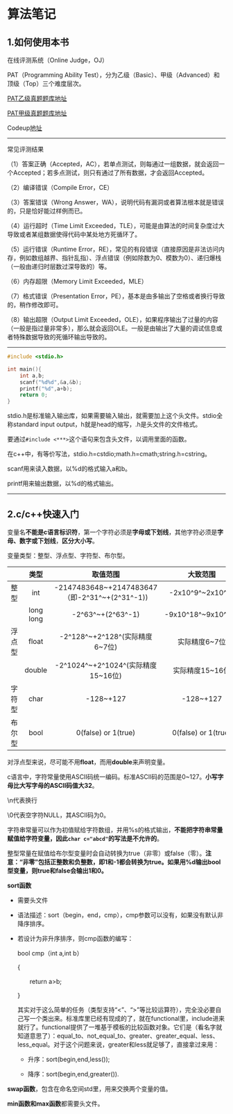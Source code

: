 # 算法笔记

## 1.如何使用本书

在线评测系统（Online Judge，OJ）

PAT（Programming Ability Test），分为乙级（Basic）、甲级（Advanced）和顶级（Top）三个难度层次。

[PAT乙级真题题库地址](https://pintia.cn/problem-sets/994805260223102976/problems/type/7)

[PAT甲级真题题库地址](https://pintia.cn/problem-sets/994805342720868352/problems/type/7)

Codeup[地址](http://codeup.cn/)

***

常见评测结果

（1）答案正确（Accepted，AC），若单点测试，则每通过一组数据，就会返回一个Accepted；若多点测试，则只有通过了所有数据，才会返回Accepted。

（2）编译错误（Compile Error，CE）

（3）答案错误（Wrong Answer，WA），说明代码有漏洞或者算法根本就是错误的，只是恰好能过样例而已。

（4）运行超时（Time Limit Exceeded，TLE），可能是由算法的时间复杂度过大导致或者某组数据使得代码中某处地方死循环了。

（5）运行错误（Runtime Error，RE），常见的有段错误（直接原因是非法访问内存，例如数组越界、指针乱指）、浮点错误（例如除数为0、模数为0）、递归爆栈（一般由递归时层数过深导致的）等。

（6）内存超限（Memory Limit Exceeded，MLE）

（7）格式错误（Presentation Error，PE），基本是由多输出了空格或者换行导致的，稍作修改即可。

（8）输出超限（Output Limit Exceeded，OLE），如果程序输出了过量的内容（一般是指过量非常多），那么就会返回OLE。一般是由输出了大量的调试信息或者特殊数据导致的死循环输出导致的。

***

```c++
#include <stdio.h>

int main(){
	int a,b;
	scanf("%d%d",&a,&b);
	printf("%d",a+b);
	return 0;
}
```

stdio.h是标准输入输出库，如果需要输入输出，就需要加上这个头文件。stdio全称standard input output，h就是head的缩写，.h是头文件的文件格式。

要通过`#include <***>`这个语句来包含头文件，以调用里面的函数。

在c++中，有等价写法，stdio.h=cstdio;math.h=cmath;string.h=cstring。

scanf用来读入数据，以%d的格式输入a和b。

printf用来输出数据，以%d的格式输出。

***

## 2.c/c++快速入门

变量名**不能是c语言标识符**，第一个字符必须是**字母或下划线**，其他字符必须是**字母、数字或下划线**，**区分大小写**。

变量类型：整型、浮点型、字符型、布尔型。

|        |   类型    |                    取值范围                    |      大致范围       |
| :----: | :-------: | :--------------------------------------------: | :-----------------: |
|  整型  |    int    | -2147483648\~+2147483647（即-2^31^~+(2^31^-1)) |  -2x10^9^~2x10^9^   |
|        | long long |               -2^63^~+(2^63^-1)                | -9x10^18^~9x10^18^  |
| 浮点型 |   float   |        -2^128^~+2^128^(实际精度6\~7位)         |    实际精度6~7位    |
|        |  double   |      -2^1024^~+2^1024^(实际精度15\~16位)       |   实际精度15~16位   |
| 字符型 |   char    |                   -128~+127                    |      -128~+127      |
| 布尔型 |   bool    |              0(false) or 1(true)               | 0(false) or 1(true) |

对浮点型来说，尽可能不用**float**，而用**double**来声明变量。

c语言中，字符常量使用ASCII码统一编码。标准ASCII码的范围是0~127。**小写字母比大写字母的ASCII码值大32**。

\n代表换行

\0代表空字符NULL，其ASCII码为0。

字符串常量可以作为初值赋给字符数组，并用%s的格式输出，**不能把字符串常量赋值给字符变量，因此`char c="abcd"`的写法是不允许的**。

整型常量在赋值给布尔型变量时会自动转换为true（非零）或false（零）。**注意：“非零”包括正整数和负整数，即1和-1都会转换为true。如果用%d输出bool型变量，则true和false会输出1和0。**

**sort函数**

- 需要头文件<algorithm>

- 语法描述：sort（begin，end，cmp），cmp参数可以没有，如果没有默认非降序排序。

- 若设计为非升序排序，则cmp函数的编写：

  bool cmp（int a,int b）

  {

  　　return a>b;

  }

  其实对于这么简单的任务（类型支持“<”、“>”等比较运算符），完全没必要自己写一个类出来。标准库里已经有现成的了，就在functional里，include进来就行了。functional提供了一堆基于模板的比较函数对象。它们是（看名字就知道意思了）：equal_to<Type>、not_equal_to<Type>、greater<Type>、greater_equal<Type>、less<Type>、less_equal<Type>。对于这个问题来说，greater和less就足够了，直接拿过来用：

  - 升序：sort(begin,end,less<data-type>());
  
  - 降序：sort(begin,end,greater<data-type>()).
  
    

**swap函数**，包含在命名空间std里，用来交换两个变量的值。



**min函数和max函数**都需要头文件<algorithm>。